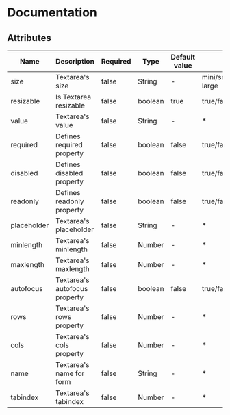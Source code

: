 # Documentation

## Attributes

| Name | Description | Required | Type | Default value | Possible values |
| --- | --- | --- | --- | --- | --- |
| size | Textarea's size | false | String | - | mini/small/medium/large/extra-large |
| resizable | Is Textarea resizable | false | boolean | true | true/false |
| value | Textarea's value | false | String | - | * |
| required | Defines required property | false | boolean | false | true/false |
| disabled | Defines disabled property | false | boolean | false | true/false |
| readonly | Defines readonly property | false | boolean | false | true/false |
| placeholder | Textarea's placeholder | false | String | - | * |
| minlength | Textarea's minlength | false | Number | - | * |
| maxlength | Textarea's maxlength | false | Number | - | * |
| autofocus | Textarea's autofocus property | false | boolean | false | true/false |
| rows | Textarea's rows property | false | Number | - | * |
| cols | Textarea's cols property | false | Number | - | * |
| name | Textarea's name for form | false | String | - | * |
| tabindex | Textarea's tabindex | false | Number | - | * |